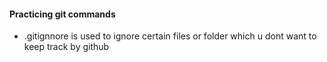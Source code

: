 #### Practicing git commands

- .gitignnore is used to ignore certain files or folder which u dont want to keep track by github